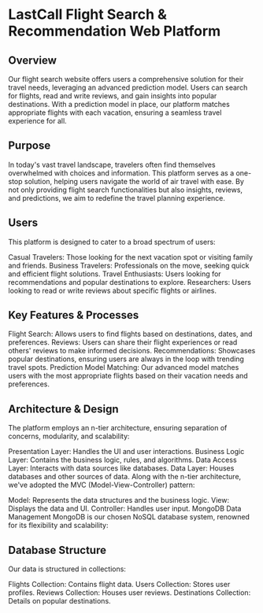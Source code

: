 # LastCall Flight Search & Recommendation Web Platform 
## Overview
Our flight search website offers users a comprehensive solution for their travel needs, leveraging an advanced prediction model. Users can search for flights, read and write reviews, and gain insights into popular destinations. With a prediction model in place, our platform matches appropriate flights with each vacation, ensuring a seamless travel experience for all.

## Purpose
In today's vast travel landscape, travelers often find themselves overwhelmed with choices and information. This platform serves as a one-stop solution, helping users navigate the world of air travel with ease. By not only providing flight search functionalities but also insights, reviews, and predictions, we aim to redefine the travel planning experience.

## Users
This platform is designed to cater to a broad spectrum of users:

Casual Travelers: Those looking for the next vacation spot or visiting family and friends.
Business Travelers: Professionals on the move, seeking quick and efficient flight solutions.
Travel Enthusiasts: Users looking for recommendations and popular destinations to explore.
Researchers: Users looking to read or write reviews about specific flights or airlines.

## Key Features & Processes
Flight Search: Allows users to find flights based on destinations, dates, and preferences.
Reviews: Users can share their flight experiences or read others' reviews to make informed decisions.
Recommendations: Showcases popular destinations, ensuring users are always in the loop with trending travel spots.
Prediction Model Matching: Our advanced model matches users with the most appropriate flights based on their vacation needs and preferences.

## Architecture & Design
The platform employs an n-tier architecture, ensuring separation of concerns, modularity, and scalability:

Presentation Layer: Handles the UI and user interactions.
Business Logic Layer: Contains the business logic, rules, and algorithms.
Data Access Layer: Interacts with data sources like databases.
Data Layer: Houses databases and other sources of data.
Along with the n-tier architecture, we've adopted the MVC (Model-View-Controller) pattern:

Model: Represents the data structures and the business logic.
View: Displays the data and UI.
Controller: Handles user input.
MongoDB Data Management
MongoDB is our chosen NoSQL database system, renowned for its flexibility and scalability:

## Database Structure
Our data is structured in collections:

Flights Collection: Contains flight data.
Users Collection: Stores user profiles.
Reviews Collection: Houses user reviews.
Destinations Collection: Details on popular destinations.
